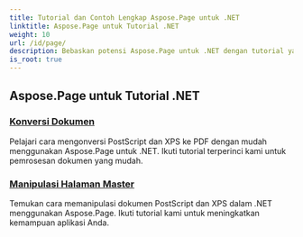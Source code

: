 ```yaml
---
title: Tutorial dan Contoh Lengkap Aspose.Page untuk .NET
linktitle: Aspose.Page untuk Tutorial .NET
weight: 10
url: /id/page/
description: Bebaskan potensi Aspose.Page untuk .NET dengan tutorial yang mencakup pembuatan, manipulasi, dan penyempurnaan. Kuasai teknik dasar hingga tingkat lanjut dengan mudah.
is_root: true
---
```

## Aspose.Page untuk Tutorial .NET 

### [Konversi Dokumen](./convert-document/)
Pelajari cara mengonversi PostScript dan XPS ke PDF dengan mudah menggunakan Aspose.Page untuk .NET. Ikuti tutorial terperinci kami untuk pemrosesan dokumen yang mudah.
### [Manipulasi Halaman Master](./master-page-manipulation/)
Temukan cara memanipulasi dokumen PostScript dan XPS dalam .NET menggunakan Aspose.Page. Ikuti tutorial kami untuk meningkatkan kemampuan aplikasi Anda.